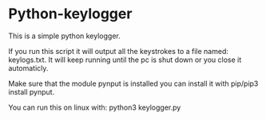 # Python-keylogger
This is a simple python keylogger.

If you run this script it will output all the keystrokes to a file named: keylogs.txt. It will keep running until the pc is shut down or you close it automaticly.

Make sure that the module pynput is installed you can install it with pip/pip3 install pynput.

You can run this on linux with: python3 keylogger.py
